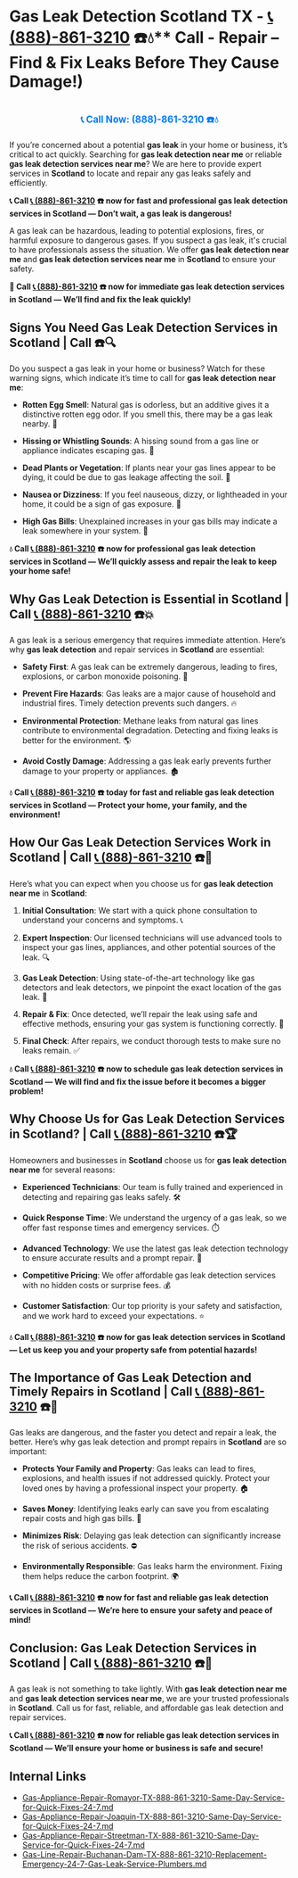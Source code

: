 # Gas Leak Detection Scotland TX - [📞 (888)-861-3210](https://plumbing-texas-3210.netlify.app) ☎️💧** Call - Repair – Find & Fix Leaks Before They Cause Damage!)
# 

<p align="center" style="font-size: 1.2em; font-weight: bold; margin: 20px 0;">
  <a href="https://plumbing-texas-3210.netlify.app" target="_blank" style="color: #007BFF; text-decoration: none;">📞 Call Now: (888)-861-3210 ☎️💧</a>
</p>

If you’re concerned about a potential **gas leak** in your home or business, it’s critical to act quickly. Searching for **gas leak detection near me** or reliable **gas leak detection services near me**? We are here to provide expert services in **Scotland** to locate and repair any gas leaks safely and efficiently.

**📞 Call [📞 (888)-861-3210](https://plumbing-texas-3210.netlify.app) ☎️ now for fast and professional gas leak detection services in Scotland — Don’t wait, a gas leak is dangerous!**

A gas leak can be hazardous, leading to potential explosions, fires, or harmful exposure to dangerous gases. If you suspect a gas leak, it's crucial to have professionals assess the situation. We offer **gas leak detection near me** and **gas leak detection services near me** in **Scotland** to ensure your safety.

**🚨 Call [📞 (888)-861-3210](https://plumbing-texas-3210.netlify.app) ☎️ now for immediate gas leak detection services in Scotland — We’ll find and fix the leak quickly!**

## **Signs You Need Gas Leak Detection Services in Scotland | Call  ☎️🔍**

Do you suspect a gas leak in your home or business? Watch for these warning signs, which indicate it’s time to call for **gas leak detection near me**:

- **Rotten Egg Smell**: Natural gas is odorless, but an additive gives it a distinctive rotten egg odor. If you smell this, there may be a gas leak nearby. 💨

- **Hissing or Whistling Sounds**: A hissing sound from a gas line or appliance indicates escaping gas. 📣

- **Dead Plants or Vegetation**: If plants near your gas lines appear to be dying, it could be due to gas leakage affecting the soil. 🌱

- **Nausea or Dizziness**: If you feel nauseous, dizzy, or lightheaded in your home, it could be a sign of gas exposure. 🤢

- **High Gas Bills**: Unexplained increases in your gas bills may indicate a leak somewhere in your system. 💸

**💧 Call [📞 (888)-861-3210](https://plumbing-texas-3210.netlify.app) ☎️ now for professional gas leak detection services in Scotland — We’ll quickly assess and repair the leak to keep your home safe!**

## **Why Gas Leak Detection is Essential in Scotland | Call [📞 (888)-861-3210](https://plumbing-texas-3210.netlify.app) ☎️💥**

A gas leak is a serious emergency that requires immediate attention. Here’s why **gas leak detection** and repair services in **Scotland** are essential:

- **Safety First**: A gas leak can be extremely dangerous, leading to fires, explosions, or carbon monoxide poisoning. 🛑

- **Prevent Fire Hazards**: Gas leaks are a major cause of household and industrial fires. Timely detection prevents such dangers. 🔥

- **Environmental Protection**: Methane leaks from natural gas lines contribute to environmental degradation. Detecting and fixing leaks is better for the environment. 🌎

- **Avoid Costly Damage**: Addressing a gas leak early prevents further damage to your property or appliances. 🏚️

**💧 Call [📞 (888)-861-3210](https://plumbing-texas-3210.netlify.app) ☎️ today for fast and reliable gas leak detection services in Scotland — Protect your home, your family, and the environment!**

## **How Our Gas Leak Detection Services Work in Scotland | Call [📞 (888)-861-3210](https://plumbing-texas-3210.netlify.app) ☎️🔧**

Here’s what you can expect when you choose us for **gas leak detection near me** in **Scotland**:

1. **Initial Consultation**: We start with a quick phone consultation to understand your concerns and symptoms. 📞

2. **Expert Inspection**: Our licensed technicians will use advanced tools to inspect your gas lines, appliances, and other potential sources of the leak. 🔍

3. **Gas Leak Detection**: Using state-of-the-art technology like gas detectors and leak detectors, we pinpoint the exact location of the gas leak. 🔬

4. **Repair & Fix**: Once detected, we’ll repair the leak using safe and effective methods, ensuring your gas system is functioning correctly. 🔧

5. **Final Check**: After repairs, we conduct thorough tests to make sure no leaks remain. ✅

**💧 Call [📞 (888)-861-3210](https://plumbing-texas-3210.netlify.app) ☎️ now to schedule gas leak detection services in Scotland — We will find and fix the issue before it becomes a bigger problem!**

## **Why Choose Us for Gas Leak Detection Services in Scotland? | Call [📞 (888)-861-3210](https://plumbing-texas-3210.netlify.app) ☎️🏆**

Homeowners and businesses in **Scotland** choose us for **gas leak detection near me** for several reasons:

- **Experienced Technicians**: Our team is fully trained and experienced in detecting and repairing gas leaks safely. 🛠️

- **Quick Response Time**: We understand the urgency of a gas leak, so we offer fast response times and emergency services. ⏱️

- **Advanced Technology**: We use the latest gas leak detection technology to ensure accurate results and a prompt repair. 🧪

- **Competitive Pricing**: We offer affordable gas leak detection services with no hidden costs or surprise fees. 💰

- **Customer Satisfaction**: Our top priority is your safety and satisfaction, and we work hard to exceed your expectations. ⭐

**💧 Call [📞 (888)-861-3210](https://plumbing-texas-3210.netlify.app) ☎️ now for gas leak detection services in Scotland — Let us keep you and your property safe from potential hazards!**

## **The Importance of Gas Leak Detection and Timely Repairs in Scotland | Call [📞 (888)-861-3210](https://plumbing-texas-3210.netlify.app) ☎️🚨**

Gas leaks are dangerous, and the faster you detect and repair a leak, the better. Here’s why gas leak detection and prompt repairs in **Scotland** are so important:

- **Protects Your Family and Property**: Gas leaks can lead to fires, explosions, and health issues if not addressed quickly. Protect your loved ones by having a professional inspect your property. 🏠

- **Saves Money**: Identifying leaks early can save you from escalating repair costs and high gas bills. 💸

- **Minimizes Risk**: Delaying gas leak detection can significantly increase the risk of serious accidents. ⛔

- **Environmentally Responsible**: Gas leaks harm the environment. Fixing them helps reduce the carbon footprint. 🌍

**📞 Call [📞 (888)-861-3210](https://plumbing-texas-3210.netlify.app) ☎️ now for fast and reliable gas leak detection services in Scotland — We’re here to ensure your safety and peace of mind!**

## **Conclusion: Gas Leak Detection Services in Scotland | Call [📞 (888)-861-3210](https://plumbing-texas-3210.netlify.app) ☎️💨**

A gas leak is not something to take lightly. With **gas leak detection near me** and **gas leak detection services near me**, we are your trusted professionals in **Scotland**. Call us for fast, reliable, and affordable gas leak detection and repair services.

**📞 Call [📞 (888)-861-3210](https://plumbing-texas-3210.netlify.app) ☎️ now for reliable gas leak detection services in Scotland — We’ll ensure your home or business is safe and secure!**


## Internal Links
- [Gas-Appliance-Repair-Romayor-TX-888-861-3210-Same-Day-Service-for-Quick-Fixes-24-7.md](https://github.com/allyoucaneatsushiin/plumbing-texas/blob/main/Gas-Appliance-Repair-Romayor-TX-888-861-3210-Same-Day-Service-for-Quick-Fixes-24-7.md)
- [Gas-Appliance-Repair-Joaquin-TX-888-861-3210-Same-Day-Service-for-Quick-Fixes-24-7.md](https://github.com/allyoucaneatsushiin/plumbing-texas/blob/main/Gas-Appliance-Repair-Joaquin-TX-888-861-3210-Same-Day-Service-for-Quick-Fixes-24-7.md)
- [Gas-Appliance-Repair-Streetman-TX-888-861-3210-Same-Day-Service-for-Quick-Fixes-24-7.md](https://github.com/allyoucaneatsushiin/plumbing-texas/blob/main/Gas-Appliance-Repair-Streetman-TX-888-861-3210-Same-Day-Service-for-Quick-Fixes-24-7.md)
- [Gas-Line-Repair-Buchanan-Dam-TX-888-861-3210-Replacement-Emergency-24-7-Gas-Leak-Service-Plumbers.md](https://github.com/allyoucaneatsushiin/plumbing-texas/blob/main/Gas-Line-Repair-Buchanan-Dam-TX-888-861-3210-Replacement-Emergency-24-7-Gas-Leak-Service-Plumbers.md)
